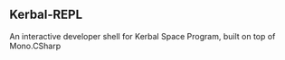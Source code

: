 ## Kerbal-REPL

An interactive developer shell for Kerbal Space Program, built on top of Mono.CSharp